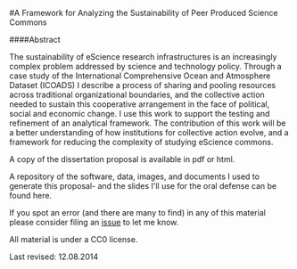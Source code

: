 #A Framework for Analyzing the Sustainability of Peer Produced Science Commons

####Abstract 

The sustainability of eScience research infrastructures is an increasingly complex problem addressed by science and technology policy. Through a case study of the International Comprehensive Ocean and Atmosphere Dataset (ICOADS) I describe a process of sharing and pooling resources across traditional organizational boundaries, and the collective action needed to sustain this cooperative arrangement in the face of political, social and economic change. I use this work to support the testing and refinement of an analytical framework. The contribution of this work will be a better understanding of how institutions for collective action evolve, and a framework for reducing the complexity of studying eScience commons. 

A copy of the dissertation proposal is available in pdf or html.

A repository of the software, data, images, and documents I used to generate this proposal- and the slides I'll use for the oral defense can be found here. 

If you spot an error (and there are many to find) in any of this material please consider filing an [issue](https://github.com/nniiicc/DissertationProposal/issues) to let me know. 

All material is under a CC0 license.


Last revised: 12.08.2014
